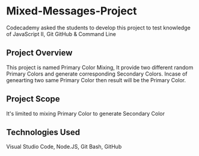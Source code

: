 # Mixed-Messages-Project
Codecademy asked the students to develop this project to test knowledge of JavaScript II, Git GitHub &amp; Command Line

## Project Overview
This project is named Primary Color Mixing, It provide two different random Primary Colors and generate corresponding Secondary Colors. Incase of genearting two same Primary Color then result will be the Primary Color.

## Project Scope 
It's limited to mixing Primary Color to generate Secondary Color

## Technologies Used
Visual Studio Code, Node.JS, Git Bash, GitHub
